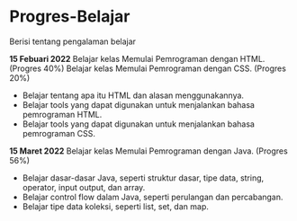 # Progres-Belajar
Berisi tentang pengalaman belajar

**15 Febuari 2022**
Belajar kelas Memulai Pemrograman dengan HTML. (Progres 40%)
Belajar kelas Memulai Pemrograman dengan CSS. (Progres 20%)

* Belajar tentang apa itu HTML dan alasan menggunakannya.
* Belajar tools yang dapat digunakan untuk menjalankan bahasa pemrograman HTML.
* Belajar tools yang dapat digunakan untuk menjalankan bahasa pemrograman CSS.

**15 Maret 2022**
Belajar kelas Memulai Pemrograman dengan Java. (Progres 56%)
* Belajar dasar-dasar Java, seperti struktur dasar, tipe data, string, operator, input output, dan array.
* Belajar control flow dalam Java, seperti perulangan dan percabangan.
* Belajar tipe data koleksi, seperti list, set, dan map.
